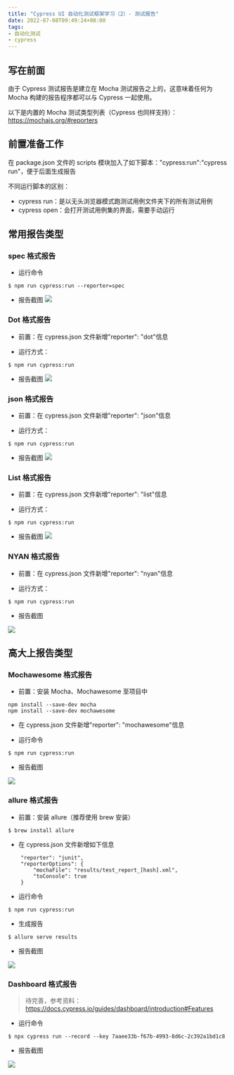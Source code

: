 ```yaml
---
title: "Cypress UI 自动化测试框架学习（2）- 测试报告"
date: 2022-07-08T09:49:24+08:00
tags:
- 自动化测试
- cypress
---
```


## 写在前面

由于 Cypress 测试报告是建立在 Mocha 测试报告之上的，这意味着任何为 Mocha 构建的报告程序都可以与 Cypress 一起使用。

以下是内置的 Mocha 测试类型列表（Cypress 也同样支持）：https://mochajs.org/#reporters

## 前置准备工作

在 package.json 文件的 scripts 模块加入了如下脚本："cypress:run":"cypress run"，便于后面生成报告

不同运行脚本的区别：

- cypress run：是以无头浏览器模式跑测试用例文件夹下的所有测试用例
- cypress open：会打开测试用例集的界面，需要手动运行

## 常用报告类型

### spec 格式报告

- 运行命令

```
$ npm run cypress:run --reporter=spec
```

- 报告截图
  ![](https://tva1.sinaimg.cn/large/008i3skNgy1gqx2v3ihu9j31ka0eojtc.jpg)

### Dot 格式报告

- 前置：在 cypress.json 文件新增"reporter": "dot"信息

- 运行方式：

```
$ npm run cypress:run
```

- 报告截图
  ![](https://tva1.sinaimg.cn/large/008i3skNgy1gqy74s99hij30qo0800t5.jpg)

### json 格式报告

- 前置：在 cypress.json 文件新增"reporter": "json"信息

- 运行方式：

```
$ npm run cypress:run
```

- 报告截图
  ![](https://tva1.sinaimg.cn/large/008i3skNgy1gqy6zo6iu9j30u00u644f.jpg)

### List 格式报告

- 前置：在 cypress.json 文件新增"reporter": "list"信息

- 运行方式：

```
$ npm run cypress:run
```

- 报告截图
  ![](https://tva1.sinaimg.cn/large/008i3skNgy1gqy78or4xhj30v80by76y.jpg)

### NYAN 格式报告

- 前置：在 cypress.json 文件新增"reporter": "nyan"信息

- 运行方式：

```
$ npm run cypress:run
```

- 报告截图

![](https://tva1.sinaimg.cn/large/008i3skNgy1gqy7cxd155j30my09mq3k.jpg)

## 高大上报告类型

### Mochawesome 格式报告

- 前置：安装 Mocha、Mochawesome 至项目中

```
npm install --save-dev mocha
npm install --save-dev mochawesome
```

- 在 cypress.json 文件新增"reporter": "mochawesome"信息

- 运行命令

```
$ npm run cypress:run
```

- 报告截图

![](https://tva1.sinaimg.cn/large/008i3skNgy1gqy7w33bfsj31xd0u0q78.jpg)

### allure 格式报告

- 前置：安装 allure（推荐使用 brew 安装）

```
$ brew install allure
```

- 在 cypress.json 文件新增如下信息

```
    "reporter": "junit",
    "reporterOptions": {
        "mochaFile": "results/test_report_[hash].xml",
        "toConsole": true
    }
```

- 运行命令

```
$ npm run cypress:run
```

- 生成报告

```
$ allure serve results
```

- 报告截图

![](https://tva1.sinaimg.cn/large/008i3skNgy1gqy9t4vp9xj31p80u044v.jpg)

### Dashboard 格式报告

> 待完善，参考资料：https://docs.cypress.io/guides/dashboard/introduction#Features

- 运行命令

```
$ npx cypress run --record --key 7aaee33b-f67b-4993-8d6c-2c392a1bd1c8
```

- 报告截图

![](https://tva1.sinaimg.cn/large/008i3skNgy1gqya4w0n7xj31op0u0do2.jpg)
